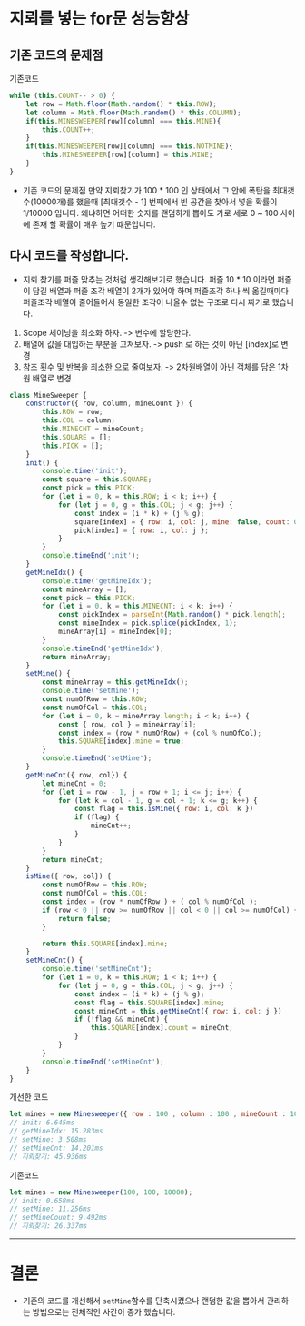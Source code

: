 # 지뢰를 넣는 for문 성능향상


## 기존 코드의 문제점 

기존코드
```js
while (this.COUNT-- > 0) {
    let row = Math.floor(Math.random() * this.ROW);
    let column = Math.floor(Math.random() * this.COLUMN);
    if(this.MINESWEEPER[row][column] === this.MINE){
        this.COUNT++;
    }
    if(this.MINESWEEPER[row][column] === this.NOTMINE){
        this.MINESWEEPER[row][column] = this.MINE;
    }
}
```

- 기존 코드의 문제점 만약 지뢰찾기가 100 * 100 인 상태에서 그 안에 폭탄을 최대갯수(10000개)를 했을때 [최대갯수 - 1] 번째에서 빈 공간을 찾아서 넣을 확률이 1/10000 입니다. 왜냐하면 어떠한 숫자를 랜덤하게 뽑아도 가로 세로 0 ~ 100 사이에 존재 할 확률이 매우 높기 떄문입니다.

## 다시 코드를 작성합니다.

- 지뢰 찾기를 퍼즐 맞추는 것처럼 생각해보기로 했습니다. 퍼즐 10 * 10 이라면 퍼즐이 담길 배열과 퍼즐 조각 배열이 2개가 있어야 하며 퍼즐조각 하나 씩 옮길때마다 퍼즐조각 배열이 줄어들어서 동일한 조각이 나올수 없는 구조로 다시 짜기로 했습니다.

1. Scope 체이닝을 최소화 하자. -> 변수에 할당한다.
1. 배열에 값을 대입하는 부분을 고쳐보자. -> push 로 하는 것이 아닌 [index]로 변경
1. 참조 횟수 및 반복을 최소한 으로 줄여보자. -> 2차원배열이 아닌 객체를 담은 1차원 배열로 변경

```js
class MineSweeper {
    constructor({ row, column, mineCount }) {
        this.ROW = row;
        this.COL = column;
        this.MINECNT = mineCount;
        this.SQUARE = [];
        this.PICK = [];
    }
    init() {
        console.time('init');
        const square = this.SQUARE;
        const pick = this.PICK;
        for (let i = 0, k = this.ROW; i < k; i++) {
            for (let j = 0, g = this.COL; j < g; j++) {
                const index = (i * k) + (j % g);
                square[index] = { row: i, col: j, mine: false, count: 0 };
                pick[index] = { row: i, col: j };
            }
        }
        console.timeEnd('init');
    }
    getMineIdx() {
        console.time('getMineIdx');
        const mineArray = [];
        const pick = this.PICK;
        for (let i = 0, k = this.MINECNT; i < k; i++) {
            const pickIndex = parseInt(Math.random() * pick.length);
            const mineIndex = pick.splice(pickIndex, 1);
            mineArray[i] = mineIndex[0];
        }
        console.timeEnd('getMineIdx');
        return mineArray;
    }
    setMine() {
        const mineArray = this.getMineIdx();
        console.time('setMine');
        const numOfRow = this.ROW;
        const numOfCol = this.COL;
        for (let i = 0, k = mineArray.length; i < k; i++) {
            const { row, col } = mineArray[i];
            const index = (row * numOfRow) + (col % numOfCol);
            this.SQUARE[index].mine = true;
        }
        console.timeEnd('setMine');
    }
    getMineCnt({ row, col}) {
        let mineCnt = 0;
        for (let i = row - 1, j = row + 1; i <= j; i++) {
            for (let k = col - 1, g = col + 1; k <= g; k++) {
                const flag = this.isMine({ row: i, col: k })
                if (flag) {
                    mineCnt++;
                }
            }
        }
        return mineCnt;
    }
    isMine({ row, col}) {
        const numOfRow = this.ROW;
        const numOfCol = this.COL;
        const index = (row * numOfRow ) + ( col % numOfCol );
        if (row < 0 || row >= numOfRow || col < 0 || col >= numOfCol) {
            return false;
        }

        return this.SQUARE[index].mine;
    }
    setMineCnt() {
        console.time('setMineCnt');
        for (let i = 0, k = this.ROW; i < k; i++) {
            for (let j = 0, g = this.COL; j < g; j++) {
                const index = (i * k) + (j % g);
                const flag = this.SQUARE[index].mine;
                const mineCnt = this.getMineCnt({ row: i, col: j })
                if (!flag && mineCnt) {
                    this.SQUARE[index].count = mineCnt;
                }
            }
        }
        console.timeEnd('setMineCnt');
    }
}
```

개선한 코드
```js
let mines = new Minesweeper({ row : 100 , column : 100 , mineCount : 10000 }); 
// init: 6.645ms
// getMineIdx: 15.283ms
// setMine: 3.508ms
// setMineCnt: 14.201ms
// 지뢰찾기: 45.936ms
```

기존코드
```js
let mines = new Minesweeper(100, 100, 10000); 
// init: 0.658ms
// setMine: 11.256ms
// setMineCount: 9.492ms
// 지뢰찾기: 26.337ms
```

- - -

# 결론

- 기존의 코드를 개선해서 `setMine`함수를 단축시켰으나 랜덤한 값을 뽑아서 관리하는 방법으로는 전체적인 사간이 증가 했습니다.




